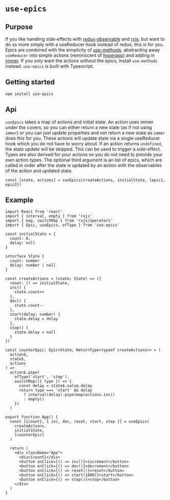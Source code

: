 # `use-epics`

## Purpose

If you like handling side-effects with [redux-observable](https://github.com/redux-observable/redux-observable) and [rxjs](https://github.com/ReactiveX/RxJS), but want to do so more simply with a useReducer hook instead of redux, this is for you. Epics are combined with the simplicity of [use-methods](https://github.com/pelotom/use-methods), abstracting away `useReducer` into simple actions (reminiscent of [hyperapp](https://github.com/jorgebucaran/hyperapp)) and adding in [immer](https://github.com/mweststrate/immer). If you only want the actions without the epics, install `use-methods` instead. `use-epics` is built with Typescript.

## Getting started

```
npm install use-epics
```

## Api

`useEpics` takes a map of actions and initial state. An action uses immer under the covers, so you can either return a new state (as if not using `immer`) or you can just update properties and not return a new state as `immer` does this for you. These actions will update state via a single useReducer hook which you do not have to worry about. If an action returns `undefined`, the state update will be skipped. This can be used to trigger a side-effect. Types are also derived for your actions so you do not need to provide your own action types. The optional third argument is an list of epics, which are called in order after the state is updated by an action with the observables of the action and updated state.

```
const [state, actions] = useEpics(createActions, initialState, [epic1, epic2])
```

## Example

```
import React from 'react'
import { interval, empty } from 'rxjs'
import { map, switchMap } from 'rxjs/operators'
import { Epic, useEpics, ofType } from 'use-epics'

const initialState = {
  count: 0,
  delay: null
}

interface State {
  count: number
  delay: number | null
}

const createActions = (state: State) => ({
  reset: () => initialState,
  inc() {
    state.count++
  },
  dec() {
    state.count--
  },
  start(delay: number) {
    state.delay = delay
  },
  stop() {
    state.delay = null
  }
})

const counterEpic: Epic<State, ReturnType<typeof createActions>> = (
  action$,
  state$,
  actions
) =>
  action$.pipe(
    ofType('start', 'stop'),
    switchMap(({ type }) => {
      const delay = state$.value.delay
      return type === 'start' && delay
        ? interval(delay).pipe(map(actions.inc))
        : empty()
    })
  )

export function App() {
  const [{count}, { inc, dec, reset, start, stop }] = useEpics(
    createActions,
    initialState,
    [counterEpic]
  )

  return (
    <div className="App">
      <div>{count}</div>
      <button onClick={() => inc()}>increment</button>
      <button onClick={() => dec()}>decrement</button>
      <button onClick={() => reset()}>reset</button>
      <button onClick={() => start(1000)}>start</button>
      <button onClick={() => stop()}>stop</button>
    </div>
  )
}

```
